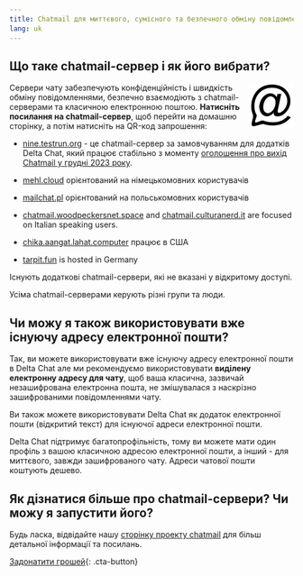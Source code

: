 ```yaml
---
title: Chatmail для миттєвого, сумісного та безпечного обміну повідомленнями
lang: uk
---
```



## Що таке chatmail-сервер і як його вибрати? 

<img alt="Chatmail logo" src="../assets/logos/chatmail.svg" width="80" style="float:right;" />

Сервери чату забезпечують конфіденційність і швидкість обміну повідомленнями, безпечно взаємодіють з chatmail-серверами та класичною електронною поштою. 
**Натисніть посилання на chatmail-сервер**, щоб перейти на домашню сторінку, а потім натисніть на QR-код запрошення: 

- [nine.testrun.org](https://nine.testrun.org) - це chatmail-сервер за замовчуванням для додатків Delta Chat, який працює стабільно з моменту [оголошення про вихід Chatmail у грудні 2023 року](https://delta.chat/en/2023-12-13-chatmail).

- [mehl.cloud](https://mehl.cloud) орієнтований на німецькомовних користувачів 

- [mailchat.pl](https://mailchat.pl) орієнтований на польськомовних користувачів

- [chatmail.woodpeckersnet.space](https://chatmail.woodpeckersnest.space/)
  and [chatmail.culturanerd.it](https://chatmail.culturanerd.it)
  are focused on Italian speaking users.

- [chika.aangat.lahat.computer](https://chika.aangat.lahat.computer/) працює в США 

- [tarpit.fun](https://tarpit.fun) is hosted in Germany


Існують додаткові chatmail-сервери, які не вказані у відкритому доступі.  

Усіма chatmail-серверами керують різні групи та люди. 


## Чи можу я також використовувати вже існуючу адресу електронної пошти? 

Так, ви можете використовувати вже існуючу адресу електронної пошти в Delta Chat але ми рекомендуємо використовувати **виділену електронну адресу для чату**, щоб ваша класична, зазвичай незашифрована електронна пошта, не змішувалася з наскрізно зашифрованими повідомленнями чату. 

Ви також можете використовувати Delta Chat як додаток електронної пошти (відкритий текст) для існуючої адреси електронної пошти. 

Delta Chat підтримує багатопрофільність, тому ви можете мати один профіль з вашою класичною адресою електронної пошти, а інший - для миттєвого, завжди зашифрованого чату. Адреси чатової пошти коштують дешево. 

## Як дізнатися більше про chatmail-сервери? Чи можу я запустити його? 

Будь ласка, відвідайте нашу [сторінку проекту chatmail](https://chatmail.at) для більш детальної інформації та посилань. 

[Задонатити грошей](donate){: .cta-button}
